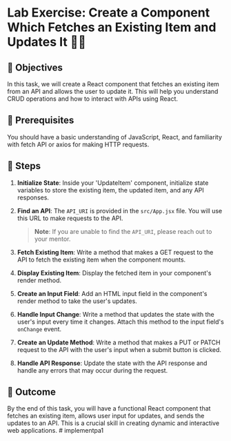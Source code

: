 # Lab Exercise: Create a Component Which Fetches an Existing Item and Updates It 📝🔄

## 🎯 Objectives

In this task, we will create a React component that fetches an existing item from an API and allows the user to update it. This will help you understand CRUD operations and how to interact with APIs using React.

## 🧐 Prerequisites

You should have a basic understanding of JavaScript, React, and familiarity with fetch API or axios for making HTTP requests.

## 🚀 Steps

1. **Initialize State**: Inside your 'UpdateItem' component, initialize state variables to store the existing item, the updated item, and any API responses.

2. **Find an API**: The `API_URI` is provided in the `src/App.jsx` file. You will use this URL to make requests to the API. 
   > **Note**: If you are unable to find the `API_URI`, please reach out to your mentor.

3. **Fetch Existing Item**: Write a method that makes a GET request to the API to fetch the existing item when the component mounts.

4. **Display Existing Item**: Display the fetched item in your component's render method.

5. **Create an Input Field**: Add an HTML input field in the component's render method to take the user's updates.

6. **Handle Input Change**: Write a method that updates the state with the user's input every time it changes. Attach this method to the input field's `onChange` event.

7. **Create an Update Method**: Write a method that makes a PUT or PATCH request to the API with the user's input when a submit button is clicked.

8. **Handle API Response**: Update the state with the API response and handle any errors that may occur during the request.

## 🏁 Outcome

By the end of this task, you will have a functional React component that fetches an existing item, allows user input for updates, and sends the updates to an API. This is a crucial skill in creating dynamic and interactive web applications.
#   i m p l e m e n t p a 1  
 